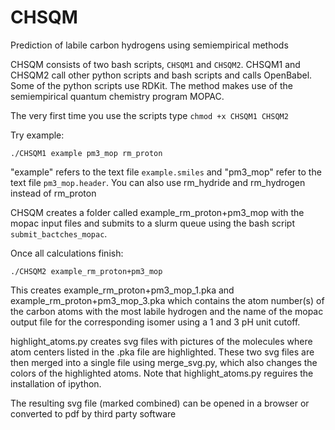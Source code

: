 # CHSQM
Prediction of labile carbon hydrogens using semiempirical methods

CHSQM consists of two bash scripts, `CHSQM1` and `CHSQM2`. CHSQM1 and CHSQM2 call other python scripts and bash scripts and calls OpenBabel. Some of the python scripts use RDKit. The method makes use of the semiempirical quantum chemistry program MOPAC.

The very first time you use the scripts type `chmod +x CHSQM1 CHSQM2`

Try example:

    ./CHSQM1 example pm3_mop rm_proton

"example" refers to the text file `example.smiles` and "pm3_mop" refer to the text file `pm3_mop.header`. You can also use rm_hydride and rm_hydrogen instead of rm_proton

CHSQM creates a folder called example_rm_proton+pm3_mop with the mopac input files and submits to a slurm queue using the bash script `submit_bactches_mopac`.

Once all calculations finish:

    ./CHSQM2 example_rm_proton+pm3_mop

This creates example_rm_proton+pm3_mop_1.pka and example_rm_proton+pm3_mop_3.pka which contains the atom number(s) of the carbon atoms with the most labile hydrogen and the name of the mopac output file for the corresponding isomer using a 1 and 3 pH unit cutoff.

highlight_atoms.py creates svg files with pictures of the molecules where atom centers listed in the .pka file are highlighted. These two svg files are then merged into a single file using merge_svg.py, which also changes the colors of the highlighted atoms.  Note that highlight_atoms.py reguires the installation of ipython.

The resulting svg file (marked combined) can be opened in a browser or converted to pdf by third party software
